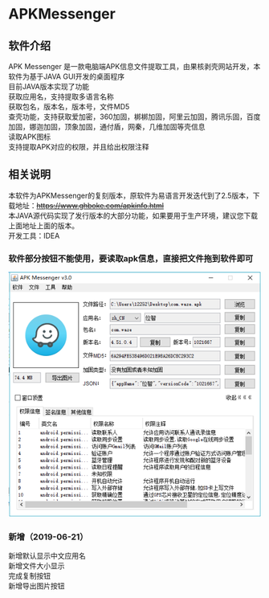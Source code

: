 # APKMessenger
## 软件介绍
APK Messenger 是一款电脑端APK信息文件提取工具，由果核剥壳网站开发，本软件为基于JAVA GUI开发的桌面程序  
目前JAVA版本实现了功能  
获取应用名，支持提取多语言名称  
获取包名，版本名，版本号，文件MD5  
查壳功能，支持获取爱加密，360加固，梆梆加固，阿里云加固，腾讯乐固，百度加固，娜迦加固，顶象加固，通付盾，网秦，几维加固等壳信息  
读取APK图标  
支持提取APK对应的权限，并且给出权限注释  

## 相关说明  
本软件为APKMessenger的复刻版本，原软件为易语言开发迭代到了2.5版本，下载地址：<s>https://www.ghboke.com/apkinfo.html</s>  
本JAVA源代码实现了发行版本的大部分功能，如果要用于生产环境，建议您下载上面地址上面的版本。  
开发工具：IDEA  

### 软件部分按钮不能使用，要读取apk信息，直接把文件拖到软件即可
![img](https://github.com/g19980115/APKMessenger/blob/master/apkmessenger1.png)

### 新增（2019-06-21）
新增默认显示中文应用名  
新增文件大小显示  
完成复制按钮  
新增导出图片按钮  
